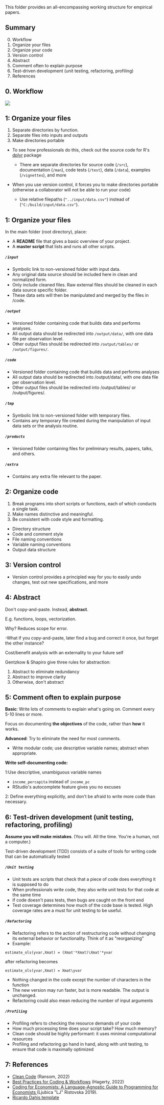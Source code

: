 This folder provides an all-encompassing working structure for empirical papers.

## Summary
0. Workflow
1. Organize your files
2. Organize your code
3. Version control
4. Abstract 
5. Comment often to explain purpose
6. Test-driven development (unit testing, refactoring, profiling)
7. References



## 0. Workflow

![](https://raw.githubusercontent.com/labreleon/paper_template/master/extra/workflow.png)



## 1: Organize your files

1. Separate directories by function.
2. Separate files into inputs and outputs
3. Make directories portable

- To see how professionals do this, check out the source code for R's [dplyr](https://github.com/tidyverse/dplyr) package
     - There are separate directories for source code (`/src`), documentation (`/man`), code tests (`/test`), data (`/data`), examples (`/vignettes`), and more

- When you use version control, it forces you to make directories portable (otherwise a collaborator will not be able to run your code)
     - Use relative filepaths (`"../input/data.csv"`) instead of (`"C:/build/input/data.csv"`).





## 1: Organize your files

In the main folder (root directory), place:

- A **README** file that gives a basic overview of your project.
- A **master script** that lists and runs all other scripts.


##### `/input`


- Symbolic link to non-versioned folder with input data.
- Any original data source should be included here in clean and normalized form.
- Only include cleaned files. Raw external files should be cleaned in each data source specific folder.
-  These data sets will then be manipulated and merged by the files in /code.

##### `/output`

- Versioned folder containing code that builds data and performs analyses.
- All output data should be redirected into `/output/data/`, with one data file per observation level.
- Other output files should be redirected into `/output/tables/` or `/output/figures/`.


##### `/code`
- Versioned folder containing code that builds data and performs analyses
- All output data should be redirected into /output/data/, with one data file per observation level.
- Other output files should be redirected into /output/tables/ or /output/figures/.

 ##### `/tmp`

- Symbolic link to non-versioned folder with temporary files.
- Contains any temporary file created during the manipulation of input data sets or the analysis routine.

##### `/products`

- Versioned folder containing files for preliminary results, papers, talks, and others.

 ##### `/extra`

- Contains any extra file relevant to the paper.




## 2: Organize code

1. Break programs into short scripts or functions, each of which conducts a single task.
2. Make names distinctive and meaningful.
3. Be consistent with code style and formatting.
  - Directory structure
  - Code and comment style
  - File naming conventions
  - Variable naming conventions
  - Output data structure


## 3: Version control

- Version control provides a principled way for you to easily undo changes, test out new specifications, and more

## 4: Abstract 


Don't copy-and-paste. Instead, **abstract**.

E.g. functions, loops, vectorization.

Why? Reduces scope for error.

-What if you copy-and-paste, later find a bug and correct it once, but forget the other instance?

Cost/benefit analysis with an externality to your future self

Gentzkow & Shapiro give three rules for abstraction:

1. Abstract to eliminate redundancy
2. Abstract to improve clarity
3. Otherwise, don't abstract

## 5: Comment often to explain purpose


**Basic**: Write lots of comments to explain what's going on. Comment every 5-10 lines or more.

Focus on documenting **the objectives** of the code, rather than **how** it works.

**Advanced**: Try to eliminate the need for most comments.

- Write modular code; use descriptive variable names; abstract when appropriate.

**Write self-documenting code:**

1:Use descriptive, unambiguous variable names

 - ``income_percapita`` instead of ``income_pc``
 - RStudio's autocomplete feature gives you no excuses

2: Define everything explicitly, and don't be afraid to write more code than necessary.


## 6: Test-driven development (unit testing, refactoring, profiling)

**Assume you will make mistakes**. (You will. All the time. You're a human, not a computer.)

Test-driven development (TDD) consists of a suite of tools for writing code that can be automatically tested

##### `/Unit testing`

- Unit tests are scripts that check that a piece of code does everything it is supposed to do
- When professionals write code, they also write unit tests for that code at the same time
- If code doesn't pass tests, then bugs are caught on the front end
- Test coverage determines how much of the code base is tested. High coverage rates are a must for unit testing to be useful.


##### `/Refactoring`

- Refactoring refers to the action of restructuring code without changing its external behavior or functionality. Think of it as "reorganizing"
- Example:

``estimate_ols(yvar,Xmat) = (Xmat'*Xmat)\Xmat'*yvar ``

after refactoring becomes

``estimate_ols(yvar,Xmat) = Xmat\yvar ``


- Nothing changed in the code except the number of characters in the function
- The new version may run faster, but is more readable. The output is unchanged.
- Refactoring could also mean reducing the number of input arguments


##### `/Profiling`


- Profiling refers to checking the resource demands of your code
- How much processing time does your script take? How much memory?
- Clean code should be highly performant: it uses minimal computational resources
- Profiling and refactoring go hand in hand, along with unit testing, to ensure that code is maximally optimized

## 7: References

- [Clean Code](https://raw.githack.com/OU-PhD-Econometrics/fall-2022/master/LectureNotes/01a-CleanCode/01aslides.html#1) (Ransom, 2022)
- [Best Practices for Coding & Workflows](https://raw.githack.com/msu-econ-data-analytics/course-materials/main/lecture-slides/07-Best-Practices/07-Best-Practices.html#25) (Hagerty, 2022)
- [Coding for Economists: A Language-Agnostic Guide to Programming for Economists  ](https://scholar.harvard.edu/files/ristovska/files/coding_for_econs_20190221.pdf) (Ljubica "LJ" Ristovska 2019).
- [Ricardo Dahis template](https://github.com/rdahis/paper_template)
